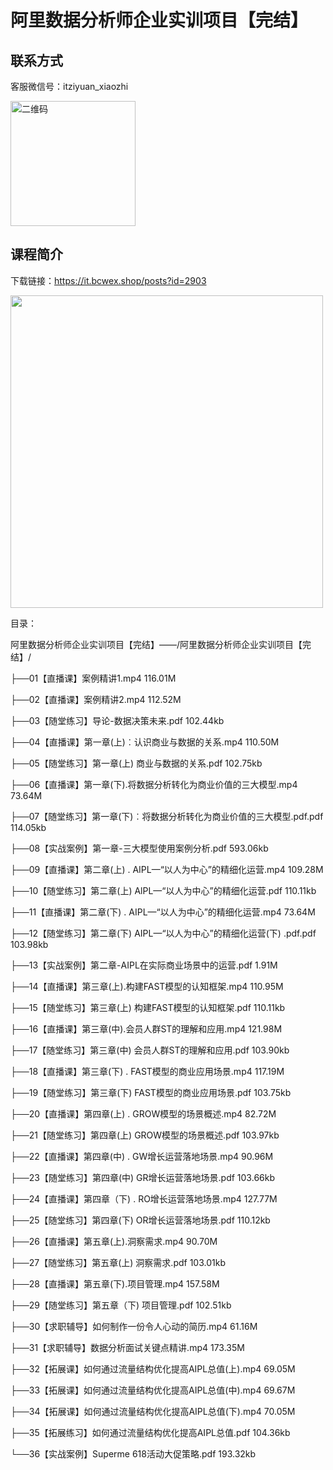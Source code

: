 # 阿里数据分析师企业实训项目【完结】

## 联系方式

客服微信号：itziyuan_xiaozhi

<img src="https://ziyuanyun.oss-cn-guangzhou.aliyuncs.com/common/20240614073449/666b82192834a.jpg" width="200" height="200" alt="二维码">

## 课程简介

下载链接：https://it.bcwex.shop/posts?id=2903

<img src="https://ziyuanyun.oss-cn-guangzhou.aliyuncs.com/yun/20240515184424/664492081613e.jpg" width="500" alt="">

  

 目录：

 阿里数据分析师企业实训项目【完结】——/阿里数据分析师企业实训项目【完结】/

 ├──01【直播课】案例精讲1.mp4 116.01M

 ├──02【直播课】案例精讲2.mp4 112.52M

 ├──03【随堂练习】导论-数据决策未来.pdf 102.44kb

 ├──04【直播课】第一章(上)︰认识商业与数据的关系.mp4 110.50M

 ├──05【随堂练习】第一章(上) 商业与数据的关系.pdf 102.75kb

 ├──06【直播课】第一章(下).将数据分析转化为商业价值的三大模型.mp4 73.64M

 ├──07【随堂练习】第一章(下)︰将数据分析转化为商业价值的三大模型.pdf.pdf 114.05kb

 ├──08【实战案例】第一章-三大模型使用案例分析.pdf 593.06kb

 ├──09【直播课】第二章(上) . AIPL—“以人为中心”的精细化运营.mp4 109.28M

 ├──10【随堂练习】第二章(上) AlPL—“以人为中心”的精细化运营.pdf 110.11kb

 ├──11【直播课】第二章(下) . AIPL—“以人为中心”的精细化运营.mp4 73.64M

 ├──12【随堂练习】第二章(下) AIPL—“以人为中心”的精细化运营(下) .pdf.pdf 103.98kb

 ├──13【实战案例】第二章-AIPL在实际商业场景中的运营.pdf 1.91M

 ├──14【直播课】第三章(上).构建FAST模型的认知框架.mp4 110.95M

 ├──15【随堂练习】第三章(上) 构建FAST模型的认知框架.pdf 110.11kb

 ├──16【直播课】第三章(中).会员人群ST的理解和应用.mp4 121.98M

 ├──17【随堂练习】第三章(中) 会员人群ST的理解和应用.pdf 103.90kb

 ├──18【直播课】第三章(下) . FAST模型的商业应用场景.mp4 117.19M

 ├──19【随堂练习】第三章(下) FAST模型的商业应用场景.pdf 103.75kb

 ├──20【直播课】第四章(上) . GROW模型的场景概述.mp4 82.72M

 ├──21【随堂练习】第四章(上) GROW模型的场景概述.pdf 103.97kb

 ├──22【直播课】第四章(中) . GW增长运营落地场景.mp4 90.96M

 ├──23【随堂练习】第四章(中) GR增长运营落地场景.pdf 103.66kb

 ├──24【直播课】第四章（下) . RO增长运营落地场景.mp4 127.77M

 ├──25【随堂练习】第四章(下) OR增长运营落地场景.pdf 110.12kb

 ├──26【直播课】第五章(上).洞察需求.mp4 90.70M

 ├──27【随堂练习】第五章(上) 洞察需求.pdf 103.01kb

 ├──28【直播课】第五章(下).项目管理.mp4 157.58M

 ├──29【随堂练习】第五章（下) 项目管理.pdf 102.51kb

 ├──30【求职辅导】如何制作一份令人心动的简历.mp4 61.16M

 ├──31【求职辅导】数据分析面试关键点精讲.mp4 173.35M

 ├──32【拓展课】如何通过流量结构优化提高AIPL总值(上).mp4 69.05M

 ├──33【拓展课】如何通过流量结构优化提高AIPL总值(中).mp4 69.67M

 ├──34【拓展课】如何通过流量结构优化提高AIPL总值(下).mp4 70.05M

 ├──35【拓展练习】如何通过流量结构优化提高AIPL总值.pdf 104.36kb

 └──36【实战案例】Superme 618活动大促策略.pdf 193.32kb

 &nbsp;

  